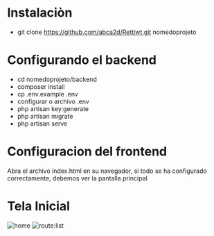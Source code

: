 # Instalaciòn

* git clone https://github.com/abca2d/Rettiwt.git nomedoprojeto

# Configurando el backend

* cd nomedoprojeto/backend
* composer install
* cp .env.example .env
* configurar o archivo .env
* php artisan key:generate
* php artisan migrate
* php artisan serve

# Configuracion del frontend

 Abra el archivo index.html en su navegador, si todo se ha configurado correctamente, debemos ver la pantalla principal


# Tela Inicial 

<img src="https://controlparking.000webhostapp.com/img1.png" alt="home">

<img src="https://controlparking.000webhostapp.com/img2.png" alt="route:list">
